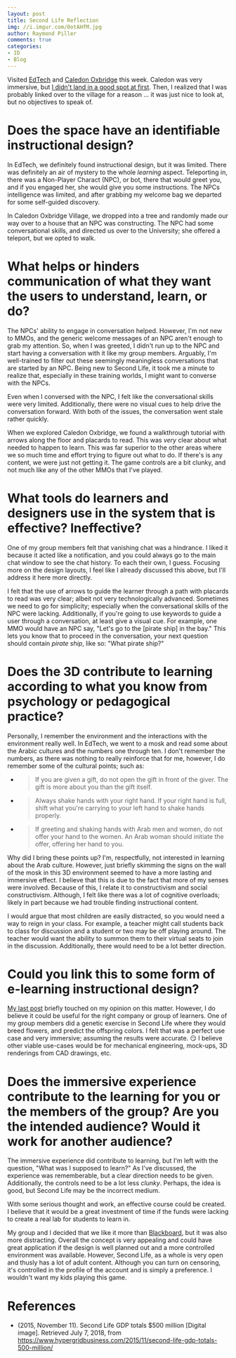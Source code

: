 ```yaml
---
layout: post
title: Second Life Reflection
img: //i.imgur.com/0otAHfM.jpg
author: Raymond Piller
comments: true
categories:
- ID
- Blog
---
```

Visited [EdTech](http://maps.secondlife.com/secondlife/EdTech/120/124/25) and [Caledon Oxbridge](secondlife://Caledon%20Oxbridge/183/145) this week.
Caledon was very immersive, but [I didn't land in a good spot at first](http://slurl.com/secondlife/Caledon%20Oxbridge%20Village/174/61/36).
Then, I realized that I was probably linked over to the village for a reason ... it was just nice to look at, but no objectives to speak of.

# Does the space have an identifiable instructional design?

In EdTech, we definitely found instructional design, but it was limited.
There was definitely an air of mystery to the whole *learning* aspect.
Teleporting in, there was a Non-Player Charact (NPC), or bot,  there that would greet you, and if you engaged her, she would give you some instructions.
The NPCs intelligence was limited, and after grabbing my welcome bag we departed for some self-guided discovery.

In Caledon Oxbridge Village, we dropped into a tree and randomly made our way over to a house that an NPC was constructing.
The NPC had some conversational skills, and directed us over to the University; she offered a teleport, but we opted to walk.

# What helps or hinders communication of what they want the users to understand, learn, or do?

The NPCs' ability to engage in conversation helped.
However, I'm not new to MMOs, and the generic welcome messages of an NPC aren't enough to grab my attention.
So, when I was greeted, I didn't run up to the NPC and start having a conversation with it like my group members.
Arguably, I'm well-trained to filter out these seemingly meaningless conversations that are started by an NPC.
Being new to Second Life, it took me a minute to realize that, especially in these training worlds, I might want to converse with the NPCs.

Even when I conversed with the NPC, I felt like the conversational skills were very limited.
Additionally, there were no visual cues to help drive the conversation forward.
With both of the issues, the conversation went stale rather quickly.

When we explored Caledon Oxbridge, we found a walkthrough tutorial with arrows along the floor and placards to read. This was *very* clear about what needed to happen to learn.
This was far superior to the other areas where we so much time and effort trying to figure out what to do.
If there's is any content, we were just not getting it.
The game controls are a bit clunky, and not much like any of the other MMOs that I've played.

# What tools do learners and designers use in the system that is effective? Ineffective?

One of my group members felt that vanishing chat was a hindrance.
I liked it because it acted like a notification, and you could always go to the main chat window to see the chat history.
To each their own, I guess.
Focusing more on the design layouts, I feel like I already discussed this above, but I'll address it here more directly.

I felt that the use of arrows to guide the learner through a path with placards to read was very clear; albeit not very technologically advanced.
Sometimes we need to go for simplicity; especially when the conversational skills of the NPC were lacking.
Additionally, if you're going to use keywords to guide a user through a conversation, at least give a visual cue.
For example, one MMO would have an NPC say, "Let's go to the [pirate ship] in the bay."
This lets you know that to proceed in the conversation, your next question should contain *pirate ship*, like so: "What pirate ship?"

# Does the 3D contribute to learning according to what you know from psychology or pedagogical practice?

Personally, I remember the environment and the interactions with the environment really well.
In EdTech, we went to a mosk and read some about the Arabic cultures and the numbers one through ten.
I don't remember the numbers, as there was nothing to really reinforce that for me, however, I do remember some of the cultural points; such as:

- > If you are given a gift, do not open the gift in front of the giver.
  > The gift is more about you than the gift itself.
- > Always shake hands with your right hand.
  > If your right hand is full, shift what you're carrying to your left hand to shake hands properly.
- > If greeting and shaking hands with Arab men and women, do not offer your hand to the women.
  > An Arab woman should initiate the offer, offering her hand to you.

Why did I bring these points up?
I'm, respectfully, not interested in learning about the Arab culture.
However, just briefly skimming the signs on the wall of the mosk in this 3D environment seemed to have a more lasting and immersive effect.
I believe that this is due to the fact that more of my senses were involved.
Because of this, I relate it to constructivism and social constructivism.
Although, I felt like there was a lot of cognitive overloads; likely in part because we had trouble finding instructional content.

I would argue that most children are easily distracted, so you would need a way to reign in your class.
For example, a teacher might call students back to class for discussion and a student or two may be off playing around. The teacher would want the ability to summon them to their virtual seats to join in the discussion.
Additionally, there would need to be a lot better direction.

# Could you link this to some form of e-learning instructional design?

[My last post](/2018/07/01/loci-method/#implementing-this-in-it-instructional-design) briefly touched on my opinion on this matter.
However, I do believe it could be useful for the right company or group of learners.
One of my group members did a genetic exercise in Second Life where they would breed flowers, and predict the offspring colors.
I felt that was a perfect use case and very immersive; assuming the results were accurate. :smirk:
I believe other viable use-cases would be for mechanical engineering, mock-ups, 3D renderings from CAD drawings, etc. 

# Does the immersive experience contribute to the learning for you or the members of the group? Are you the intended audience? Would it work for another audience?

The immersive experience did contribute to learning, but I'm left with the question, "What was I supposed to learn?"
As I've discussed, the experience was rememberable, but a clear direction needs to be given.
Additionally, the controls need to be a lot less *clunky*.
Perhaps, the idea is good, but Second Life may be the incorrect medium.

With some serious thought and work, an effective course could be created.
I believe that it would be a great investment of time if the funds were lacking to create a real lab for students to learn in.

My group and I decided that we like it more than [Blackboard](http://blackboard.com), but it was also more distracting.
Overall the concept is very appealing and could have great application if the design is well planned out and a more controlled environment was available.
However, Second Life, as a whole is very open and thusly has a lot of adult content.
Although you can turn on censoring, it's controlled in the profile of the account and is simply a preference.
I wouldn't want my kids playing this game. 

# References

- (2015, November 11). Second Life GDP totals $500 million [Digital image]. Retrieved July 7, 2018, from https://www.hypergridbusiness.com/2015/11/second-life-gdp-totals-500-million/
